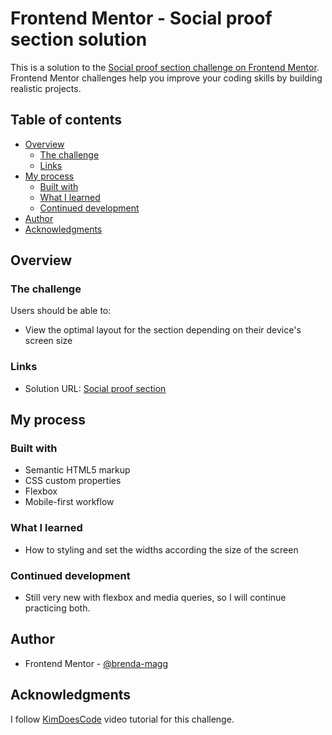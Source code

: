 # Frontend Mentor - Social proof section solution

This is a solution to the [Social proof section challenge on Frontend Mentor](https://www.frontendmentor.io/challenges/social-proof-section-6e0qTv_bA). Frontend Mentor challenges help you improve your coding skills by building realistic projects. 

## Table of contents

- [Overview](#overview)
  - [The challenge](#the-challenge)
  - [Links](#links)
- [My process](#my-process)
  - [Built with](#built-with)
  - [What I learned](#what-i-learned)
  - [Continued development](#continued-development)
- [Author](#author)
- [Acknowledgments](#acknowledgments)

## Overview

### The challenge

Users should be able to:

- View the optimal layout for the section depending on their device's screen size

### Links

- Solution URL: [Social proof section](https://brenda-magg.github.io/social-proof-section/)

## My process

### Built with

- Semantic HTML5 markup
- CSS custom properties
- Flexbox
- Mobile-first workflow

### What I learned

- How to styling and set the widths according the size of the screen

### Continued development

- Still very new with flexbox and media queries, so I will continue practicing both.

## Author

- Frontend Mentor - [@brenda-magg](https://www.frontendmentor.io/profile/brenda-magg)

## Acknowledgments

I follow [KimDoesCode](https://www.youtube.com/watch?v=TeT847qNRMs&t=1220s) video tutorial for this challenge.